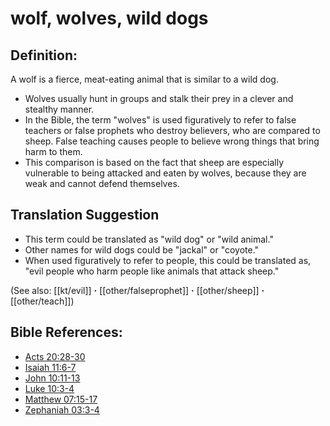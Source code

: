 # wolf, wolves, wild dogs #

## Definition: ##

A wolf is a fierce, meat-eating animal that is similar to a wild dog.

* Wolves usually hunt in groups and stalk their prey in a clever and stealthy manner.
* In the Bible, the term "wolves" is used figuratively to refer to false teachers or false prophets who destroy believers, who are compared to sheep. False teaching causes people to believe wrong things that bring harm to them.
* This comparison is based on the fact that sheep are especially vulnerable to being attacked and eaten by wolves, because they are weak and cannot defend themselves.

## Translation Suggestion ##

* This term could be translated as "wild dog" or "wild animal."
* Other names for wild dogs could be "jackal" or "coyote."
* When used figuratively to refer to people, this could be translated as, "evil people who harm people like animals that attack sheep."

(See also: [[kt/evil]] **·** [[other/falseprophet]] **·** [[other/sheep]] **·** [[other/teach]])

## Bible References: ##

* [Acts 20:28-30](en/tn/act/help/20/28)
* [Isaiah 11:6-7](en/tn/isa/help/11/06)
* [John 10:11-13](en/tn/jhn/help/10/11)
* [Luke 10:3-4](en/tn/luk/help/10/03)
* [Matthew 07:15-17](en/tn/mat/help/07/15)
* [Zephaniah 03:3-4](en/tn/zep/help/03/03)
